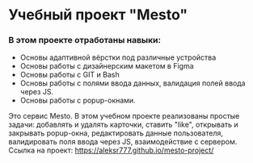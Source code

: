 # Учебный проект "Mesto"

### В этом проекте отработаны навыки:
* Основы адаптивной вёрстки под различные устройства
* Основы работы с дизайнерским макетом в Figma
* Основы работы с GIT и Bash
* Основы работы с полями ввода данных, валидация полей ввода через JS.
* Основы работы с popup-окнами.

Это сервис Mesto. В этом учебном проекте реализованы простые задачи: добавлять и удалять карточки, ставить "like", открывать и закрывать popup-окна, редактировать данные пользователя, валидировать поля ввода через JS, взаимодействие с сервером.
Ссылка на проект: <https://aleksr777.github.io/mesto-project/>
